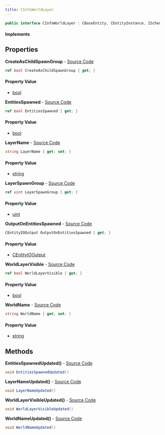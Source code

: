 ```yaml
---
title: CInfoWorldLayer
---
```


```csharp
public interface CInfoWorldLayer : CBaseEntity, CEntityInstance, ISchemaClass<CEntityInstance>, ISchemaClass<CBaseEntity>, ISchemaClass<CInfoWorldLayer>, ISchemaField, ISchemaClass, INativeHandle
```

#### Implements

## Properties

**CreateAsChildSpawnGroup** - [Source Code](https://github.com/swiftly-solution/swiftlys2/blob/main/managed/src/SwiftlyS2.Generated/Schemas/Interfaces/CInfoWorldLayer.cs#L26)

```csharp
ref bool CreateAsChildSpawnGroup { get; }
```

#### Property Value

- [bool](https://learn.microsoft.com/dotnet/api/system.boolean)

**EntitiesSpawned** - [Source Code](https://github.com/swiftly-solution/swiftlys2/blob/main/managed/src/SwiftlyS2.Generated/Schemas/Interfaces/CInfoWorldLayer.cs#L24)

```csharp
ref bool EntitiesSpawned { get; }
```

#### Property Value

- [bool](https://learn.microsoft.com/dotnet/api/system.boolean)

**LayerName** - [Source Code](https://github.com/swiftly-solution/swiftlys2/blob/main/managed/src/SwiftlyS2.Generated/Schemas/Interfaces/CInfoWorldLayer.cs#L20)

```csharp
string LayerName { get; set; }
```

#### Property Value

- [string](https://learn.microsoft.com/dotnet/api/system.string)

**LayerSpawnGroup** - [Source Code](https://github.com/swiftly-solution/swiftlys2/blob/main/managed/src/SwiftlyS2.Generated/Schemas/Interfaces/CInfoWorldLayer.cs#L28)

```csharp
ref uint LayerSpawnGroup { get; }
```

#### Property Value

- [uint](https://learn.microsoft.com/dotnet/api/system.uint32)

**OutputOnEntitiesSpawned** - [Source Code](https://github.com/swiftly-solution/swiftlys2/blob/main/managed/src/SwiftlyS2.Generated/Schemas/Interfaces/CInfoWorldLayer.cs#L16)

```csharp
CEntityIOOutput OutputOnEntitiesSpawned { get; }
```

#### Property Value

- [CEntityIOOutput](/docs/api/shared/schemadefinitions/centityiooutput)

**WorldLayerVisible** - [Source Code](https://github.com/swiftly-solution/swiftlys2/blob/main/managed/src/SwiftlyS2.Generated/Schemas/Interfaces/CInfoWorldLayer.cs#L22)

```csharp
ref bool WorldLayerVisible { get; }
```

#### Property Value

- [bool](https://learn.microsoft.com/dotnet/api/system.boolean)

**WorldName** - [Source Code](https://github.com/swiftly-solution/swiftlys2/blob/main/managed/src/SwiftlyS2.Generated/Schemas/Interfaces/CInfoWorldLayer.cs#L18)

```csharp
string WorldName { get; set; }
```

#### Property Value

- [string](https://learn.microsoft.com/dotnet/api/system.string)

## Methods

**EntitiesSpawnedUpdated()** - [Source Code](https://github.com/swiftly-solution/swiftlys2/blob/main/managed/src/SwiftlyS2.Generated/Schemas/Interfaces/CInfoWorldLayer.cs#L33)

```csharp
void EntitiesSpawnedUpdated()
```

**LayerNameUpdated()** - [Source Code](https://github.com/swiftly-solution/swiftlys2/blob/main/managed/src/SwiftlyS2.Generated/Schemas/Interfaces/CInfoWorldLayer.cs#L31)

```csharp
void LayerNameUpdated()
```

**WorldLayerVisibleUpdated()** - [Source Code](https://github.com/swiftly-solution/swiftlys2/blob/main/managed/src/SwiftlyS2.Generated/Schemas/Interfaces/CInfoWorldLayer.cs#L32)

```csharp
void WorldLayerVisibleUpdated()
```

**WorldNameUpdated()** - [Source Code](https://github.com/swiftly-solution/swiftlys2/blob/main/managed/src/SwiftlyS2.Generated/Schemas/Interfaces/CInfoWorldLayer.cs#L30)

```csharp
void WorldNameUpdated()
```


